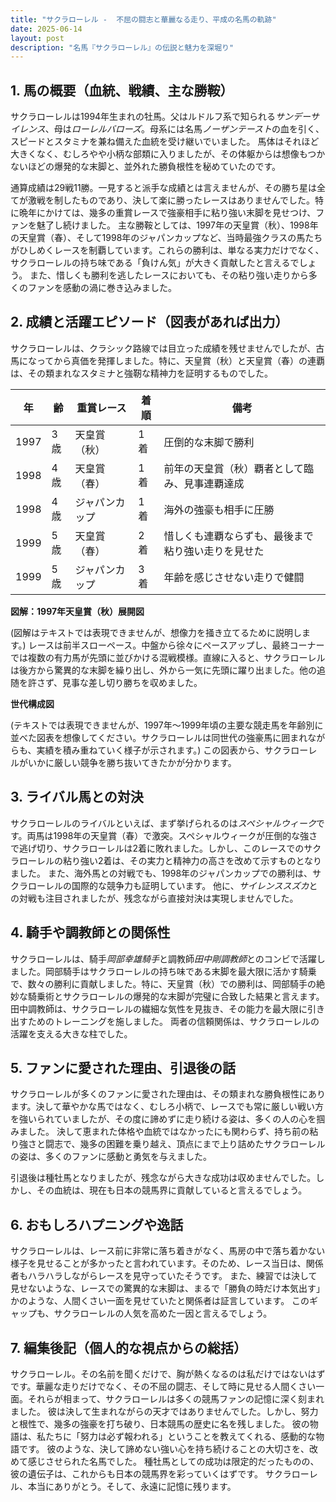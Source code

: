 ```yaml
---
title: "サクラローレル -  不屈の闘志と華麗なる走り、平成の名馬の軌跡"
date: 2025-06-14
layout: post
description: "名馬『サクラローレル』の伝説と魅力を深堀り"
---
```


## 1. 馬の概要（血統、戦績、主な勝鞍）

サクラローレルは1994年生まれの牡馬。父はルドルフ系で知られる*サンデーサイレンス*、母は*ローレルバローズ*。母系には名馬*ノーザンテースト*の血を引く、スピードとスタミナを兼ね備えた血統を受け継いでいました。  馬体はそれほど大きくなく、むしろやや小柄な部類に入りましたが、その体躯からは想像もつかないほどの爆発的な末脚と、並外れた勝負根性を秘めていたのです。

通算成績は29戦11勝。一見すると派手な成績とは言えませんが、その勝ち星は全てが激戦を制したものであり、決して楽に勝ったレースはありませんでした。特に晩年にかけては、幾多の重賞レースで強豪相手に粘り強い末脚を見せつけ、ファンを魅了し続けました。  主な勝鞍としては、1997年の天皇賞（秋）、1998年の天皇賞（春）、そして1998年のジャパンカップなど、当時最強クラスの馬たちがひしめくレースを制覇しています。これらの勝利は、単なる実力だけでなく、サクラローレルの持ち味である「負けん気」が大きく貢献したと言えるでしょう。  また、惜しくも勝利を逃したレースにおいても、その粘り強い走りから多くのファンを感動の渦に巻き込みました。


## 2. 成績と活躍エピソード（図表があれば出力）

サクラローレルは、クラシック路線では目立った成績を残せませんでしたが、古馬になってから真価を発揮しました。特に、天皇賞（秋）と天皇賞（春）の連覇は、その類まれなスタミナと強靭な精神力を証明するものでした。

| 年 | 齢 | 重賞レース | 着順 | 備考 |
|---|---|---|---|---|
| 1997 | 3歳 | 天皇賞（秋） | 1着 | 圧倒的な末脚で勝利 |
| 1998 | 4歳 | 天皇賞（春） | 1着 | 前年の天皇賞（秋）覇者として臨み、見事連覇達成 |
| 1998 | 4歳 | ジャパンカップ | 1着 | 海外の強豪も相手に圧勝 |
| 1999 | 5歳 | 天皇賞（春） | 2着 | 惜しくも連覇ならずも、最後まで粘り強い走りを見せた |
| 1999 | 5歳 | ジャパンカップ | 3着 | 年齢を感じさせない走りで健闘 |


**図解：1997年天皇賞（秋）展開図**

(図解はテキストでは表現できませんが、想像力を掻き立てるために説明します。)  レースは前半スローペース。中盤から徐々にペースアップし、最終コーナーでは複数の有力馬が先頭に並びかける混戦模様。直線に入ると、サクラローレルは後方から驚異的な末脚を繰り出し、外から一気に先頭に躍り出ました。他の追随を許さず、見事な差し切り勝ちを収めました。


**世代構成図**

(テキストでは表現できませんが、1997年～1999年頃の主要な競走馬を年齢別に並べた図表を想像してください。サクラローレルは同世代の強豪馬に囲まれながらも、実績を積み重ねていく様子が示されます。)  この図表から、サクラローレルがいかに厳しい競争を勝ち抜いてきたかが分かります。


## 3. ライバル馬との対決

サクラローレルのライバルといえば、まず挙げられるのは*スペシャルウィーク*です。両馬は1998年の天皇賞（春）で激突。スペシャルウィークが圧倒的な強さで逃げ切り、サクラローレルは2着に敗れました。しかし、このレースでのサクラローレルの粘り強い2着は、その実力と精神力の高さを改めて示すものとなりました。  また、海外馬との対戦でも、1998年のジャパンカップでの勝利は、サクラローレルの国際的な競争力も証明しています。  他に、*サイレンススズカ*との対戦も注目されましたが、残念ながら直接対決は実現しませんでした。


## 4. 騎手や調教師との関係性

サクラローレルは、騎手*岡部幸雄騎手*と調教師*田中剛調教師*とのコンビで活躍しました。岡部騎手はサクラローレルの持ち味である末脚を最大限に活かす騎乗で、数々の勝利に貢献しました。特に、天皇賞（秋）での勝利は、岡部騎手の絶妙な騎乗術とサクラローレルの爆発的な末脚が完璧に合致した結果と言えます。  田中調教師は、サクラローレルの繊細な気性を見抜き、その能力を最大限に引き出すためのトレーニングを施しました。  両者の信頼関係は、サクラローレルの活躍を支える大きな柱でした。


## 5. ファンに愛された理由、引退後の話

サクラローレルが多くのファンに愛された理由は、その類まれな勝負根性にあります。決して華やかな馬ではなく、むしろ小柄で、レースでも常に厳しい戦い方を強いられていましたが、その度に諦めずに走り続ける姿は、多くの人の心を掴みました。  決して恵まれた体格や血統ではなかったにも関わらず、持ち前の粘り強さと闘志で、幾多の困難を乗り越え、頂点にまで上り詰めたサクラローレルの姿は、多くのファンに感動と勇気を与えました。

引退後は種牡馬となりましたが、残念ながら大きな成功は収めませんでした。しかし、その血統は、現在も日本の競馬界に貢献していると言えるでしょう。


## 6. おもしろハプニングや逸話

サクラローレルは、レース前に非常に落ち着きがなく、馬房の中で落ち着かない様子を見せることが多かったと言われています。そのため、レース当日は、関係者もハラハラしながらレースを見守っていたそうです。  また、練習では決して見せないような、レースでの驚異的な末脚は、まるで「勝負の時だけ本気出す」かのような、人間くさい一面を見せていたと関係者は証言しています。  このギャップも、サクラローレルの人気を高めた一因と言えるでしょう。


## 7. 編集後記（個人的な視点からの総括）

サクラローレル。その名前を聞くだけで、胸が熱くなるのは私だけではないはずです。華麗な走りだけでなく、その不屈の闘志、そして時に見せる人間くさい一面。それらが相まって、サクラローレルは多くの競馬ファンの記憶に深く刻まれました。  彼は決して生まれながらの天才ではありませんでした。しかし、努力と根性で、幾多の強豪を打ち破り、日本競馬の歴史に名を残しました。  彼の物語は、私たちに「努力は必ず報われる」ということを教えてくれる、感動的な物語です。  彼のような、決して諦めない強い心を持ち続けることの大切さを、改めて感じさせられた名馬でした。  種牡馬としての成功は限定的だったものの、彼の遺伝子は、これからも日本の競馬界を彩っていくはずです。  サクラローレル、本当にありがとう。そして、永遠に記憶に残ります。
